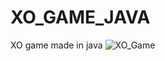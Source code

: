# XO_GAME_JAVA
XO game made in java
![XO_Game](https://user-images.githubusercontent.com/108157316/196239810-8fc71c86-9e80-4b4d-933e-fc491e4a1f55.PNG)
